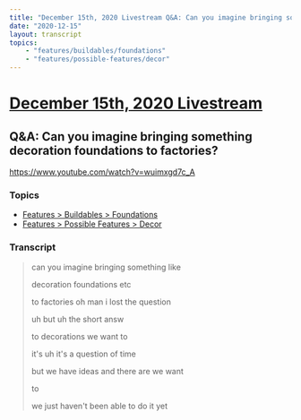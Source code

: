 ```yaml
---
title: "December 15th, 2020 Livestream Q&A: Can you imagine bringing something decoration foundations to factories?"
date: "2020-12-15"
layout: transcript
topics:
    - "features/buildables/foundations"
    - "features/possible-features/decor"
---
```

# [December 15th, 2020 Livestream](../2020-12-15.md)
## Q&A: Can you imagine bringing something decoration foundations to factories?
https://www.youtube.com/watch?v=wuimxgd7c_A

### Topics
* [Features > Buildables > Foundations](../topics/features/buildables/foundations.md)
* [Features > Possible Features > Decor](../topics/features/possible-features/decor.md)

### Transcript

> can you imagine bringing something like
> 
> decoration foundations etc
> 
> to factories oh man i lost the question
> 
> uh but uh the short answ
> 
> to decorations we want to
> 
> it's uh it's a question of time
> 
> but we have ideas and there are we want
> 
> to
> 
> we just haven't been able to do it yet
> 
